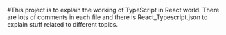 #This project is to explain the working of TypeScript in React world.
There are lots of comments in each file and there is React_Typescript.json to explain stuff related to different topics.
